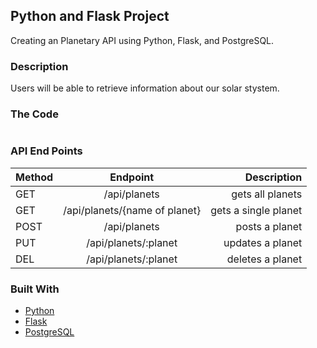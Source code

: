 ## Python and Flask Project

Creating an Planetary API using Python, Flask, and PostgreSQL.

### Description

Users will be able to retrieve information about our solar stystem. 

### The Code
```
```

### API End Points 

| Method   |      Endpoint      |  Description |
|----------|:------------------:|-----------------:|
| GET |    /api/planets   |   gets all planets |
| GET | /api/planets/{name of planet} |    gets a single planet |
| POST |    /api/planets   |   posts a planet |
| PUT | /api/planets/:planet |    updates a planet |
| DEL |    /api/planets/:planet   |   deletes a planet |


### Built With 

* [Python](https://www.python.org/)
* [Flask](https://flask.palletsprojects.com/en/2.1.x/)
* [PostgreSQL](https://www.postgresql.org/)

